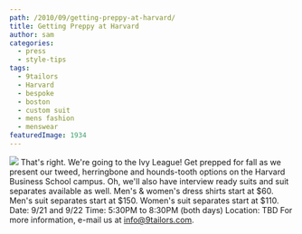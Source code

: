 ```yaml
---
path: /2010/09/getting-preppy-at-harvard/
title: Getting Preppy at Harvard
author: sam
categories: 
  - press
  - style-tips
tags: 
  - 9tailors
  - Harvard
  - bespoke
  - boston
  - custom suit
  - mens fashion
  - menswear
featuredImage: 1934
---
```

[![](http://4.bp.blogspot.com/_RlJ3L7W6dBw/TJAxDL5hl9I/AAAAAAAAIjc/8BCt6yhwLrI/s400/hbs_9tailors_flyer_2010.JPG)](http://4.bp.blogspot.com/_RlJ3L7W6dBw/TJAxDL5hl9I/AAAAAAAAIjc/8BCt6yhwLrI/s1600/hbs_9tailors_flyer_2010.JPG) That's right. We're going to the Ivy League! Get prepped for fall as we present our tweed, herringbone and hounds-tooth options on the Harvard Business School campus. Oh, we'll also have interview ready suits and suit separates available as well. Men's & women's dress shirts start at $60. Men's suit separates start at $150. Women's suit separates start at $110. Date: 9/21 and 9/22 Time: 5:30PM to 8:30PM (both days) Location: TBD For more information, e-mail us at [info@9tailors.com](mailto:info@9tailors.com).